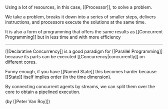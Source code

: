 Using a lot of resources, in this case, [[Processor]], to solve a problem.

We take a problem, breaks it down into a series of smaller steps, delivers instructions, and processors execute the solutions at the same time.

It is also a form of programming that offers the same results as [[Concurrent Programming]] but in less time and with more efficiency

---

[[Declarative Concurrency]] is a good paradigm for [[Parallel Programming]] because its parts can be executed [[Concurrency|concurrently]] on different cores.

Funny enough, if you have [[Named State]] this becomes harder because [[State]] itself implies order (in the time dimension).

By connecting concurrent agents by streams, we can split them over the core to obtain a pipelined execution.

(by [[Peter Van Roy]])